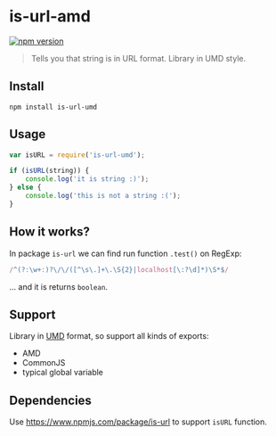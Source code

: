 # is-url-amd

[![npm version](https://badge.fury.io/js/is-url-umd.svg)](https://badge.fury.io/js/is-url-umd)

> Tells you that string is in URL format. Library in UMD style.

## Install

```
npm install is-url-umd
```

## Usage

```javascript
var isURL = require('is-url-umd');

if (isURL(string)) {
    console.log('it is string :)');
} else {
    console.log('this is not a string :(');
}

```

## How it works?

In package `is-url` we can find run function `.test()` on RegExp:

```javascript
/^(?:\w+:)?\/\/([^\s\.]+\.\S{2}|localhost[\:?\d]*)\S*$/
```

... and it is returns `boolean`.

## Support

Library in [UMD](https://github.com/umdjs/umd) format, so support all kinds of exports:

 * AMD
 * CommonJS
 * typical global variable

## Dependencies

Use https://www.npmjs.com/package/is-url to support `isURL` function.
